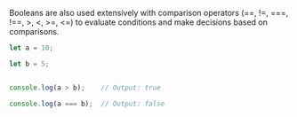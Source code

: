 Booleans are also used extensively with comparison operators (==, !=, ===, !==, >, <, >=, <=) to evaluate conditions and make decisions based on comparisons.

```javascript
let a = 10;

let b = 5;


console.log(a > b);    // Output: true

console.log(a === b);  // Output: false
